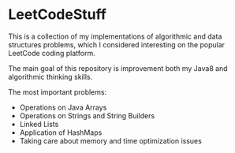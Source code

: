 # LeetCodeStuff

This is a collection of my implementations of algorithmic and data structures problems, which I considered interesting on the popular LeetCode coding platform.

The main goal of this repository is improvement both my Java8 and algorithmic thinking skills.

 The most important problems: 
 
 - Operations on Java Arrays
 - Operations on Strings and String Builders
 - Linked Lists
 - Application of HashMaps
 - Taking care about memory and time optimization issues